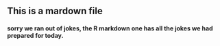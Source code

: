 ## This is a mardown file

#### sorry we ran out of jokes, the R markdown one has all the jokes we had prepared for today.
